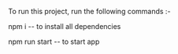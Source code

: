 
To run this project, run the following commands :- 


npm i -- to install all dependencies

npm run start -- to start app
